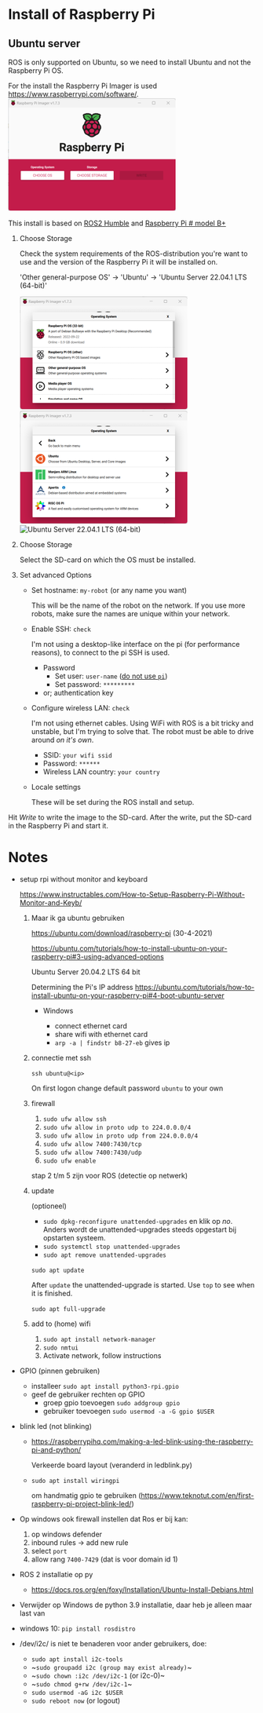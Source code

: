 # Install of Raspberry Pi

## Ubuntu server

ROS is only supported on Ubuntu, so we need to install Ubuntu and not
the Raspberry Pi OS.

For the install the Raspberry Pi Imager is used
<https://www.raspberrypi.com/software/>.\
![Raspberry Pi Imager](./img/rpi-imager.png)

This install is based on [ROS2
Humble](https://docs.ros.org/en/humble/index.html) and [Raspberry Pi \#
model
B+](https://www.raspberrypi.com/products/raspberry-pi-3-model-b-plus/)

1.  Choose Storage

    Check the system requirements of the ROS-distribution you're want to
    use and the version of the Raspberry Pi it will be installed on.

    'Other general-purpose OS' -\> 'Ubuntu' -\> 'Ubuntu Server 22.04.1
    LTS (64-bit)'

    ![Other general-purpose OS](./img/choose-os-1.png)
    ![Ubuntu](./img/choose-os-2.png) ![Ubuntu Server 22.04.1 LTS
    (64-bit)](./img/choose-os-3.png)

2.  Choose Storage

    Select the SD-card on which the OS must be installed.

3.  Set advanced Options

    -   Set hostname: `my-robot` (or any name you want)

        This will be the name of the robot on the network. If you use
        more robots, make sure the names are unique within your network.

    -   Enable SSH: `check`

        I'm not using a desktop-like interface on the pi (for
        performance reasons), to connect to the pi SSH is used.

        -   Password
            -   Set user: `user-name` ([do not use
                `pi`](https://www.raspberrypi.com/news/raspberry-pi-bullseye-update-april-2022/))
            -   Set password: `*********`
        -   or; authentication key

    -   Configure wireless LAN: `check`

        I'm not using ethernet cables. Using WiFi with ROS is a bit
        tricky and unstable, but I'm trying to solve that. The robot
        must be able to drive around *on it's own*.

        -   SSID: `your wifi ssid`
        -   Password: `******`
        -   Wireless LAN country: `your country`

    - Locale settings

        These will be set during the ROS install and setup.

Hit *Write* to write the image to the SD-card. After the write, put the SD-card in the Raspberry Pi and start it.

# Notes

-   setup rpi without monitor and keyboard

    https://www.instructables.com/How-to-Setup-Raspberry-Pi-Without-Monitor-and-Keyb/

    1.  Maar ik ga ubuntu gebruiken

        https://ubuntu.com/download/raspberry-pi (30-4-2021)

        https://ubuntu.com/tutorials/how-to-install-ubuntu-on-your-raspberry-pi#3-using-advanced-options

        Ubuntu Server 20.04.2 LTS 64 bit

        Determining the Pi's IP address
        <https://ubuntu.com/tutorials/how-to-install-ubuntu-on-your-raspberry-pi#4-boot-ubuntu-server>

        -   Windows

            -   connect ethernet card
            -   share wifi with ethernet card
            -   `arp -a | findstr b8-27-eb` gives ip

    2.  connectie met ssh

        `ssh ubuntu@<ip>`

        On first logon change default password `ubuntu` to your own

    3.  firewall

        1.  `sudo ufw allow ssh`
        2.  `sudo ufw allow in proto udp to 224.0.0.0/4`
        3.  `sudo ufw allow in proto udp from 224.0.0.0/4`
        4.  `sudo ufw allow 7400:7430/tcp`
        5.  `sudo ufw allow 7400:7430/udp`
        6.  `sudo ufw enable`

        stap 2 t/m 5 zijn voor ROS (detectie op netwerk)

    4.  update

        (optioneel)

        -   `sudo dpkg-reconfigure unattended-upgrades` en klik op *no*.
            Anders wordt de unattended-upgrades steeds opgestart bij
            opstarten systeem.
        -   `sudo systemctl stop unattended-upgrades`
        -   `sudo apt remove unattended-upgrades`

        `sudo apt update`

        After `update` the unattended-upgrade is started. Use `top` to
        see when it is finished.

        `sudo apt full-upgrade`

    5.  add to (home) wifi

        1.  `sudo apt install network-manager`
        2.  `sudo nmtui`
        3.  Activate network, follow instructions

-   GPIO (pinnen gebruiken)

    -   installeer `sudo apt install python3-rpi.gpio`
    -   geef de gebruiker rechten op GPIO
        -   groep gpio toevoegen `sudo addgroup gpio`
        -   gebruiker toevoegen `sudo usermod -a -G gpio $USER`

-   blink led (not blinking)

    -   <https://raspberrypihq.com/making-a-led-blink-using-the-raspberry-pi-and-python/>

        Verkeerde board layout (veranderd in ledblink.py)

    -   `sudo apt install wiringpi`

        om handmatig gpio te gebruiken
        (<https://www.teknotut.com/en/first-raspberry-pi-project-blink-led/>)

-   Op windows ook firewall instellen dat Ros er bij kan:

    1.  op windows defender
    2.  inbound rules -\> add new rule
    3.  select `port`
    4.  allow rang `7400-7429` (dat is voor domain id 1)

-   ROS 2 installatie op py

    -   <https://docs.ros.org/en/foxy/Installation/Ubuntu-Install-Debians.html>

-   Verwijder op Windows de python 3.9 installatie, daar heb je alleen
    maar last van

-   windows 10: `pip install rosdistro`

-   /dev/i2c/ is niet te benaderen voor ander gebruikers, doe:

    -   `sudo apt install i2c-tools`
    -   ~`sudo groupadd i2c (group may exist already)`~
    -   \~`sudo chown :i2c /dev/i2c-1` (or i2c-0)\~
    -   ~`sudo chmod g+rw /dev/i2c-1`~
    -   `sudo usermod -aG i2c $USER`
    -   `sudo reboot now` (or logout)
